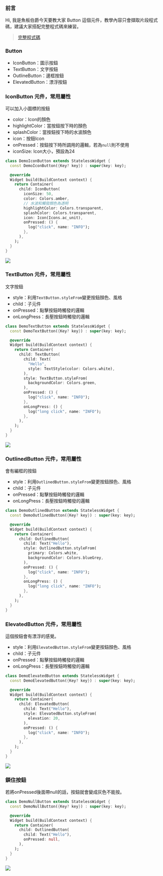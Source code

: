 ### 前言
Hi, 我是魚板伯爵今天要教大家 Button 這個元件，教學內容只會擷取片段程式碼，建議大家搭配完整程式碼來練習。

> [完整程式碼](https://github.com/Daviswww/triathlon_flutter/tree/master/day09)

### Button
- IconButton：圖示按鈕
- TextButton：文字按鈕
- OutlineButton：邊框按鈕
- ElevatedButton：漂浮按鈕

### IconButton 元件，常用屬性
可以加入小圖標的按鈕
- color：Icon的顏色
- highlightColor：當按鈕按下時的顏色
- splashColor：當按鈕按下時的水波顏色
- icon：按鈕Icon
- onPressed：按鈕按下時所調用的邏輯，若為`null`則不使用
- iconSize: Icon大小，預設為24


```dart
class DemoIconButton extends StatelessWidget {
  const DemoIconButton({Key? key}) : super(key: key);

  @override
  Widget build(BuildContext context) {
    return Container(
      child: IconButton(
        iconSize: 50,
        color: Colors.amber,
        // 水波和觸發顏色為透明
        highlightColor: Colors.transparent,
        splashColor: Colors.transparent,
        icon: Icon(Icons.ac_unit),
        onPressed: () {
          log("click", name: "INFO");
        },
      ),
    );
  }
}
```
![](https://raw.githubusercontent.com/Daviswww/triathlon_flutter/master/day09/image/ScCusKo.png)

### TextButton 元件，常用屬性
文字按鈕
- style：利用`TextButton.styleFrom`變更按鈕顏色、風格
- child：子元件
- onPressed：點擊按鈕時觸發的邏輯
- onLongPress：長壓按鈕時觸發的邏輯

```dart
class DemoTextButton extends StatelessWidget {
  const DemoTextButton({Key? key}) : super(key: key);

  @override
  Widget build(BuildContext context) {
    return Container(
      child: TextButton(
        child: Text(
          "Hello",
          style: TextStyle(color: Colors.white),
        ),
        style: TextButton.styleFrom(
          backgroundColor: Colors.green,
        ),
        onPressed: () {
          log("click", name: "INFO");
        },
        onLongPress: () {
          log("long click", name: "INFO");
        },
      ),
    );
  }
}
```
![](https://raw.githubusercontent.com/Daviswww/triathlon_flutter/master/day09/image/BMNn9z0.png)

### OutlinedButton 元件，常用屬性
會有編框的按鈕
- style：利用`OutlinedButton.styleFrom`變更按鈕顏色、風格
- child：子元件
- onPressed：點擊按鈕時觸發的邏輯
- onLongPress：長壓按鈕時觸發的邏輯

```dart
class DemoOutlinedButton extends StatelessWidget {
  const DemoOutlinedButton({Key? key}) : super(key: key);

  @override
  Widget build(BuildContext context) {
    return Container(
      child: OutlinedButton(
        child: Text("Hello"),
        style: OutlinedButton.styleFrom(
          primary: Colors.white,
          backgroundColor: Colors.blueGrey,
        ),
        onPressed: () {
          log("click", name: "INFO");
        },
        onLongPress: () {
          log("long click", name: "INFO");
        },
      ),
    );
  }
}
```


### ElevatedButton 元件，常用屬性
這個按鈕會有漂浮的感覺。
- style：利用`ElevatedButton.styleFrom`變更按鈕顏色、風格
- child：子元件
- onPressed：點擊按鈕時觸發的邏輯
- onLongPress：長壓按鈕時觸發的邏輯

```dart
class DemoElevatedButton extends StatelessWidget {
  const DemoElevatedButton({Key? key}) : super(key: key);

  @override
  Widget build(BuildContext context) {
    return Container(
      child: ElevatedButton(
        child: Text("Hello"),
        style: ElevatedButton.styleFrom(
          elevation: 20,
        ),
        onPressed: () {
          log("click", name: "INFO");
        },
      ),
    );
  }
}
```
![](https://raw.githubusercontent.com/Daviswww/triathlon_flutter/master/day09/image/SNi5llt.png)

### 鎖住按鈕
若將onPressed後面帶null的話，按鈕就會變成灰色不能按。

```dart
class DemoNullButton extends StatelessWidget {
  const DemoNullButton({Key? key}) : super(key: key);

  @override
  Widget build(BuildContext context) {
    return Container(
      child: OutlinedButton(
        child: Text("Hello"),
        onPressed: null,
      ),
    );
  }
}

```

![](https://raw.githubusercontent.com/Daviswww/triathlon_flutter/master/day09/image/MtvxwA1.png)